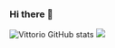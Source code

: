 ### Hi there 👋

![Vittorio GitHub stats](https://github-readme-stats.vercel.app/api?username=vittoriobusatta)
![](https://visitor-badge.laobi.icu/badge?page_id=vittoriobusatta.vittoriobusatta)


<!--
**vittoriobusatta/vittoriobusatta** is a ✨ _special_ ✨ repository because its `README.md` (this file) appears on your GitHub profile.

Here are some ideas to get you started:

- 🔭 I’m currently working on ...
- 🌱 I’m currently learning ...
- 👯 I’m looking to collaborate on ...
- 🤔 I’m looking for help with ...
- 💬 Ask me about ...
- 📫 How to reach me: ...
- 😄 Pronouns: ...
- ⚡ Fun fact: ...
-->
